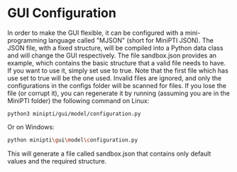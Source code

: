 # GUI Configuration
In order to make the GUI flexible, it can be configured with a mini-programming language called "MJSON" (short for MiniPTI JSON). The JSON file, with a fixed structure, will be compiled into a Python data class and will change the GUI respectively.
The file sandbox.json provides an example, which contains the basic structure that a valid file needs to have. If you want to use it, simply set use to true. Note that the first file which has use set to true will be the one used. Invalid files are ignored, and only the configurations in the configs folder will be scanned for files.
If you lose the file (or corrupt it), you can regenerate it by running (assuming you are in the MiniPTI folder) the following command on Linux:
```
python3 minipti/gui/model/configuration.py
```

Or on Windows:
```bash
python minipti\gui\model\configuration.py
```
This will generate a file called sandbox.json that contains only default values and the required structure.
